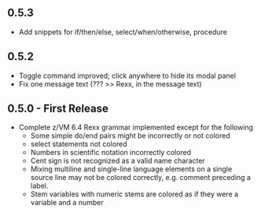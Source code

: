 ## 0.5.3
* Add snippets for if/then/else, select/when/otherwise, procedure

## 0.5.2
* Toggle command improved; click anywhere to hide its modal panel
* Fix one message text (??? >> Rexx, in the message text)

## 0.5.0 - First Release
* Complete z/VM 6.4 Rexx grammar implemented except for the following
    * Some simple do/end pairs might be incorrectly or not colored
    * select statements not colored
    * Numbers in scientific notation incorrectly colored
    * Cent sign is not recognized as a valid name character
    * Mixing multiline and single-line language elements on a single source line may not be colored correctly, e.g. comment preceding a label.
    * Stem variables with numeric stems are colored as if they were a variable and a number
